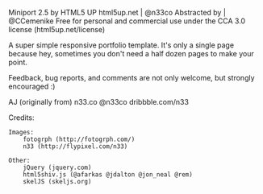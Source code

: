 Miniport 2.5 by HTML5 UP
html5up.net | @n33co
Abstracted by | @CCemenike
Free for personal and commercial use under the CCA 3.0 license (html5up.net/license)


A super simple responsive portfolio template. It's only a single page because hey, sometimes
you don't need a half dozen pages to make your point.

Feedback, bug reports, and comments are not only welcome, but strongly encouraged :)

AJ (originally from)
n33.co @n33co dribbble.com/n33


Credits:

	Images:
		fotogrph (http://fotogrph.com/)
		n33 (http://flypixel.com/n33)
	
	Other:
		jQuery (jquery.com)
		html5shiv.js (@afarkas @jdalton @jon_neal @rem)
		skelJS (skeljs.org)